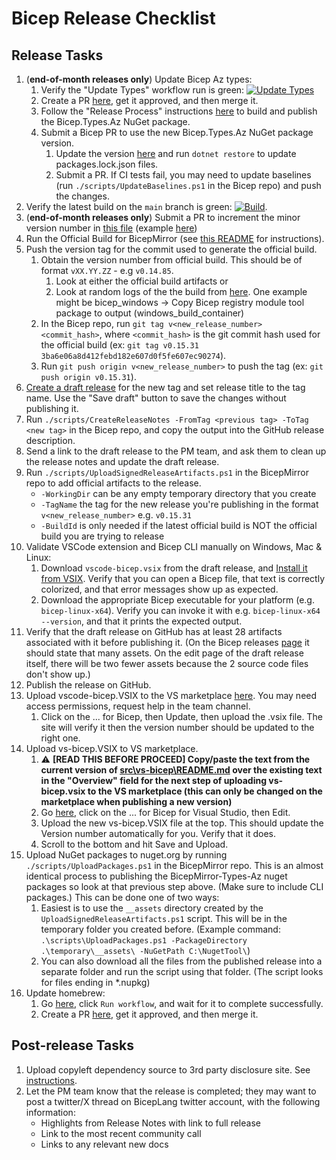 # Bicep Release Checklist

## Release Tasks
1. (**end-of-month releases only**) Update Bicep Az types:
    1. Verify the "Update Types" workflow run is green: [![Update Types](https://github.com/Azure/bicep-types-az/actions/workflows/update-types.yml/badge.svg)](https://github.com/Azure/bicep-types-az/actions/workflows/update-types.yml)
    1. Create a PR [here](https://github.com/Azure/bicep-types-az/compare/main...autogenerate), get it approved, and then merge it.
    1. Follow the "Release Process" instructions [here](https://msazure.visualstudio.com/One/_git/BicepMirror-Types-Az) to build and publish the Bicep.Types.Az NuGet package.
    1. Submit a Bicep PR to use the new Bicep.Types.Az NuGet package version.
        1. Update the version [here](https://github.com/Azure/bicep/blob/main/src/Bicep.Core/Bicep.Core.csproj) and run `dotnet restore` to update packages.lock.json files.
        1. Submit a PR. If CI tests fail, you may need to update baselines (run `./scripts/UpdateBaselines.ps1` in the Bicep repo) and push the changes.
1. Verify the latest build on the `main` branch is green: [![Build](https://github.com/Azure/bicep/actions/workflows/build.yml/badge.svg?branch=main)](https://github.com/Azure/bicep/actions/workflows/build.yml?query=branch%3Amain).
1. (**end-of-month releases only**) Submit a PR to increment the minor version number in [this file](https://github.com/Azure/bicep/blob/main/version.json) (example [here](https://github.com/Azure/bicep/pull/9698))
1. Run the Official Build for BicepMirror (see [this README](https://msazure.visualstudio.com/One/_git/BicepMirror) for instructions).
1. Push the version tag for the commit used to generate the official build.
    1. Obtain the version number from official build. This should be of format `vXX.YY.ZZ` - e.g `v0.14.85`.
        1. Look at either the official build artifacts or
        2. Look at random logs of the the build from [here](https://msazure.visualstudio.com/One/_build?definitionId=182734&_a=summary). One example might be bicep_windows -> Copy Bicep registry module tool package to output (windows_build_container)
    1. In the Bicep repo, run `git tag v<new_release_number> <commit_hash>`, where `<commit_hash>` is the git commit hash used for the official build (ex: `git tag v0.15.31 3ba6e06a8d412febd182e607d0f5fe607ec90274`).
    1. Run `git push origin v<new_release_number>` to push the tag (ex: `git push origin v0.15.31`).
1. [Create a draft release](https://github.com/Azure/bicep/releases/new) for the new tag and set release title to the tag name. Use the "Save draft" button to save the changes without publishing it.
1. Run `./scripts/CreateReleaseNotes -FromTag <previous tag> -ToTag <new tag>` in the Bicep repo, and copy the output into the GitHub release description.
1. Send a link to the draft release to the PM team, and ask them to clean up the release notes and update the draft release.
1. Run `./scripts/UploadSignedReleaseArtifacts.ps1` in the BicepMirror repo to add official artifacts to the release.
    - `-WorkingDir` can be any empty temporary directory that you create
    - `-TagName` the tag for the new release you're publishing in the format `v<new_release_number>` e.g. `v0.15.31`
    - `-BuildId` is only needed if the latest official build is NOT the official build you are trying to release
1. Validate VSCode extension and Bicep CLI manually on Windows, Mac & Linux:
    1. Download `vscode-bicep.vsix` from the draft release, and [Install it from VSIX](https://code.visualstudio.com/docs/editor/extension-marketplace#_install-from-a-vsix). Verify that you can open a Bicep file, that text is correctly colorized, and that error messages show up as expected.
    1. Download the appropriate Bicep executable for your platform (e.g. `bicep-linux-x64`). Verify you can invoke it with e.g. `bicep-linux-x64 --version`, and that it prints the expected output.
1. Verify that the draft release on GitHub has at least 28 artifacts associated with it before publishing it. (On the Bicep releases [page](https://github.com/Azure/bicep/releases) it should state that many assets. On the edit page of the draft release itself, there will be two fewer assets because the 2 source code files don't show up.)
1. Publish the release on GitHub.
1. Upload vscode-bicep.VSIX to the VS marketplace [here](https://marketplace.visualstudio.com/manage). You may need access permissions, request help in the team channel.
    1. Click on the ... for Bicep, then Update, then upload the .vsix file. The site will verify it then the version number should be updated to the right one.
1. Upload vs-bicep.VSIX to VS marketplace.
    1. ⚠️ **[READ THIS BEFORE PROCEED] Copy/paste the text from the current version of [src\vs-bicep\README.md](https://github.com/Azure/bicep/blob/main/src/vs-bicep/README.md) over the existing text in the "Overview" field for the next step of uploading vs-bicep.vsix to the VS marketplace (this can only be changed on the marketplace when publishing a new version)**
    1. Go [here](https://marketplace.visualstudio.com/manage), click on the ... for Bicep for Visual Studio, then Edit.
    1. Upload the new vs-bicep.VSIX file at the top. This should update the Version number automatically for you. Verify that it does.
    1. Scroll to the bottom and hit Save and Upload.
1. Upload NuGet packages to nuget.org by running `./scripts/UploadPackages.ps1` in the BicepMirror repo. This is an almost identical process to publishing the BicepMirror-Types-Az nuget packages so look at that previous step above. (Make sure to include CLI packages.) This can be done one of two ways:
    1. Easiest is to use the `__assets` directory created by the `UploadSignedReleaseArtifacts.ps1` script. This will be in the temporary folder you created before. (Example command: `.\scripts\UploadPackages.ps1 -PackageDirectory .\temporary\__assets\ -NuGetPath C:\NugetTool\`)
    2. You can also download all the files from the published release into a separate folder and run the script using that folder. (The script looks for files ending in *.nupkg)
1. Update homebrew:
    1. Go [here](https://github.com/Azure/homebrew-bicep/actions/workflows/update-homebrew.yml), click `Run workflow`, and wait for it to complete successfully.
    1. Create a PR [here](https://github.com/Azure/homebrew-bicep/compare/main...update-homebrew), get it approved, and then merge it.

## Post-release Tasks
1. Upload copyleft dependency source to 3rd party disclosure site. See [instructions](https://msazure.visualstudio.com/One/_wiki/wikis/Azure%20Deployments%20Team%20Wiki/369910/Bicep-release-step-Upload-copyleft-source-to-3rd-party-disclosure-site).
1. Let the PM team know that the release is completed; they may want to post a twitter/X thread on BicepLang twitter account, with the following information:
    * Highlights from Release Notes with link to full release
    * Link to the most recent community call
    * Links to any relevant new docs
